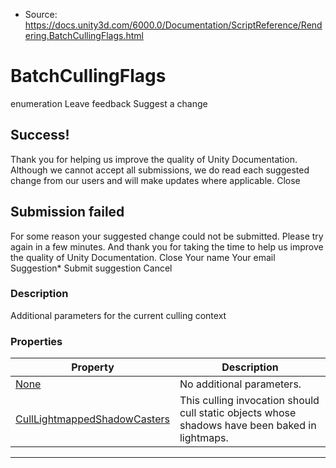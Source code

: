 * Source: https://docs.unity3d.com/6000.0/Documentation/ScriptReference/Rendering.BatchCullingFlags.html

# BatchCullingFlags
enumeration
Leave feedback
Suggest a change
## Success!
Thank you for helping us improve the quality of Unity Documentation. Although we cannot accept all submissions, we do read each suggested change from our users and will make updates where applicable.
Close
## Submission failed
For some reason your suggested change could not be submitted. Please <a>try again</a> in a few minutes. And thank you for taking the time to help us improve the quality of Unity Documentation.
Close
Your name Your email Suggestion* Submit suggestion
Cancel
### Description
Additional parameters for the current culling context
### Properties
Property | Description  
---|---  
[None](https://docs.unity3d.com/6000.0/Documentation/ScriptReference/Rendering.BatchCullingFlags.None.html) | No additional parameters.  
[CullLightmappedShadowCasters](https://docs.unity3d.com/6000.0/Documentation/ScriptReference/Rendering.BatchCullingFlags.CullLightmappedShadowCasters.html) | This culling invocation should cull static objects whose shadows have been baked in lightmaps.  
* * *
